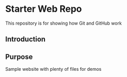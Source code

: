 # Starter Web Repo

This repository is for showing how Git and GitHub work


## Introduction

## Purpose

Sample website with plenty of files for demos